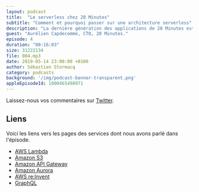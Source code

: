 ```yaml
---
layout: podcast
title:  "Le serverless chez 20 Minutes"
subtitle: "Comment et pourquoi passer sur une architecture serverless"
description: "La dernière génération des applications de 20 Minutes est entièrement basée sur du serverless (AWS Lambda, Amazon API Gateway, Amazon S3,...).  Découvrez pourquoi et comment ils ont adopté ce type d'architecture, leurs challenges et les bénéfices qu'ils en tirent."
guest: "Aurélien Capdecomme, CTO, 20 Minutes."
episode: 4
duration: "00:16:03"
size: 31222134
file: 004.mp3  
date: 2019-05-14 23:00:00 +0100
author: Sébastien Stormacq
category: podcasts
background: '/img/podcast-banner-transparent.png'
appleEpisodeId: 1000465498971
---
```


Laissez-nous vos commentaires sur [Twitter](https://twitter.com/sebsto).

## Liens

Voici les liens vers les pages des services dont nous avons parlé dans l'épisode.

- [AWS Lambda](https://aws.amazon.com/lambda/)
- [Amazon S3](https://aws.amazon.com/s3/)
- [Amazon API Gateway](https://aws.amazon.com/apigateway)
- [Amazon Aurora](https://aws.amazon.com/rds/aurora/)
- [AWS re:Invent](https://reinvent.awsevents.com/)
- [GraphQL](https://graphql.org/)